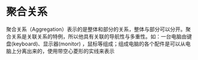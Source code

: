 # 聚合关系

聚合关系（Aggregation）表示的是整体和部分的关系，整体与部分可以分开。聚合关系是关联关系的特例，所以他具有关联的导航性与多重性。如：一台电脑由键盘(keyboard)、显示器(monitor)
，鼠标等组成；组成电脑的各个配件是可以从电脑上分离出来的，使用带空心菱形的实线来表示